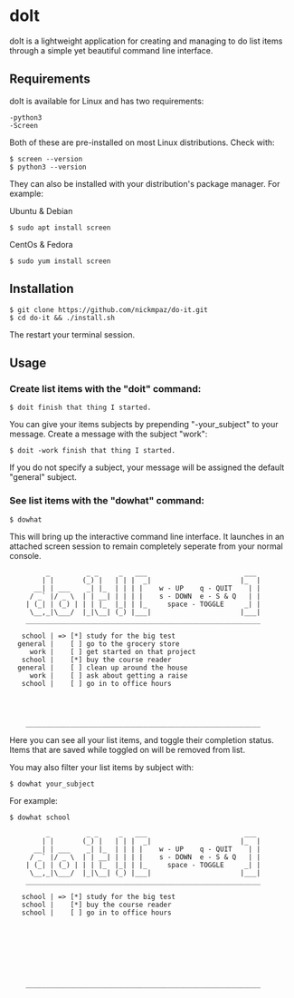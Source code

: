 # doIt

doIt is a lightweight application for creating and managing to do list 
items through a simple yet beautiful command line interface.

## Requirements

doIt is available for Linux and has two requirements:

    -python3
    -Screen

Both of these are pre-installed on most Linux distributions. Check with:

    $ screen --version
    $ python3 --version

They can also be installed with your distribution's package manager. 
For example:

Ubuntu & Debian

    $ sudo apt install screen

CentOs & Fedora

    $ sudo yum install screen

## Installation

    $ git clone https://github.com/nickmpaz/do-it.git
    $ cd do-it && ./install.sh

The restart your terminal session.

## Usage

### Create list items with the "doit" command:

    $ doit finish that thing I started.

You can give your items subjects by prepending "-your_subject" to
your message. Create a message with the subject "work":

    $ doit -work finish that thing I started.

If you do not specify a subject, your message will be assigned the
default "general" subject.

### See list items with the "dowhat" command:

    $ dowhat

This will bring up the interactive command line interface. It launches
in an attached screen session to remain completely seperate from your
normal console. 

             _         _ _     _   ___                        ___ 
            | |       (_) |   | | |  _|                      |_  |
          __| | ___    _| |_  | | | |    w - UP    q - QUIT    | |
         / _` |/ _ \  | | __| | | | |    s - DOWN  e - S & Q   | |
        | (_| | (_) | | | |_  |_| | |_     space - TOGGLE     _| |
         \__,_|\___/  |_|\__| (_) |___|                      |___|
        __________________________________________________________                                 
    
       school | => [*] study for the big test
      general |    [ ] go to the grocery store
         work |    [ ] get started on that project
       school |    [*] buy the course reader
      general |    [ ] clean up around the house
         work |    [ ] ask about getting a raise
       school |    [ ] go in to office hours




        __________________________________________________________

Here you can see all your list items, and toggle their completion 
status. Items that are saved while toggled on will be removed from 
list.

You may also filter your list items by subject with:

    $ dowhat your_subject

For example:

    $ dowhat school

             _         _ _     _   ___                        ___ 
            | |       (_) |   | | |  _|                      |_  |
          __| | ___    _| |_  | | | |    w - UP    q - QUIT    | |
         / _` |/ _ \  | | __| | | | |    s - DOWN  e - S & Q   | |
        | (_| | (_) | | | |_  |_| | |_     space - TOGGLE     _| |
         \__,_|\___/  |_|\__| (_) |___|                      |___|
        __________________________________________________________                                 
    
       school | => [*] study for the big test
       school |    [*] buy the course reader
       school |    [ ] go in to office hours








        __________________________________________________________

